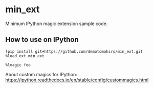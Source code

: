 # min_ext
Minimum IPython magic extension sample code.

## How to use on IPython
```ipython
!pip install git+https://github.com/demotomohiro/min_ext.git
%load_ext min_ext

%lmagic foo
```


About custom magics for IPython:
https://ipython.readthedocs.io/en/stable/config/custommagics.html
